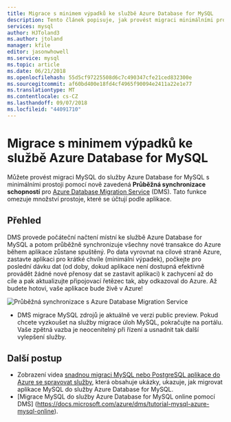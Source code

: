 ```yaml
---
title: Migrace s minimem výpadků ke službě Azure Database for MySQL
description: Tento článek popisuje, jak provést migraci minimálními prostoji databáze MySQL do služby Azure Database for MySQL pomocí Azure Database Migration Service.
services: mysql
author: HJToland3
ms.author: jtoland
manager: kfile
editor: jasonwhowell
ms.service: mysql
ms.topic: article
ms.date: 06/21/2018
ms.openlocfilehash: 55d5cf97225508d6c7c490347cfe21ced832300e
ms.sourcegitcommit: af60bd400e18fd4cf4965f90094e2411a22e1e77
ms.translationtype: MT
ms.contentlocale: cs-CZ
ms.lasthandoff: 09/07/2018
ms.locfileid: "44091710"
---
```

# <a name="minimal-downtime-migration-to-azure-database-for-mysql"></a>Migrace s minimem výpadků ke službě Azure Database for MySQL
Můžete provést migraci MySQL do služby Azure Database for MySQL s minimálními prostoji pomocí nově zavedená **Průběžná synchronizace schopností** pro [Azure Database Migration Service](https://aka.ms/get-dms) (DMS). Tato funkce omezuje množství prostoje, které se účtují podle aplikace.

## <a name="overview"></a>Přehled
DMS provede počáteční načtení místní ke službě Azure Database for MySQL a potom průběžně synchronizuje všechny nové transakce do Azure během aplikace zůstane spuštěný. Po data vyrovnat na cílové straně Azure, zastavte aplikaci pro krátké chvíle (minimální výpadek), počkejte pro poslední dávku dat (od doby, dokud aplikace není dostupná efektivně provádět žádné nové přenosy dat se zastavit aplikaci) k zachycení až do cíle a pak aktualizujte připojovací řetězec tak, aby odkazoval do Azure. Až budete hotovi, vaše aplikace bude živě v Azure!

![Průběžná synchronizace s Azure Database Migration Service](./media/howto-migrate-online/ContinuousSync.png)

- DMS migrace MySQL zdrojů je aktuálně ve verzi public preview. Pokud chcete vyzkoušet na služby migrace úloh MySQL, pokračujte na portálu. Vaše zpětná vazba je neocenitelný při řízení a usnadnit tak další vylepšení služby.

## <a name="next-steps"></a>Další postup
- Zobrazení videa [snadnou migraci MySQL nebo PostgreSQL aplikace do Azure se spravovat služby](https://medius.studios.ms/Embed/Video/THR2201?sid=THR2201), která obsahuje ukázky, ukazuje, jak migrovat aplikace MySQL do služby Azure Database for MySQL.
- [Migrace MySQL do služby Azure Database for MySQL online pomocí DMS] (https://docs.microsoft.com/azure/dms/tutorial-mysql-azure-mysql-online).
